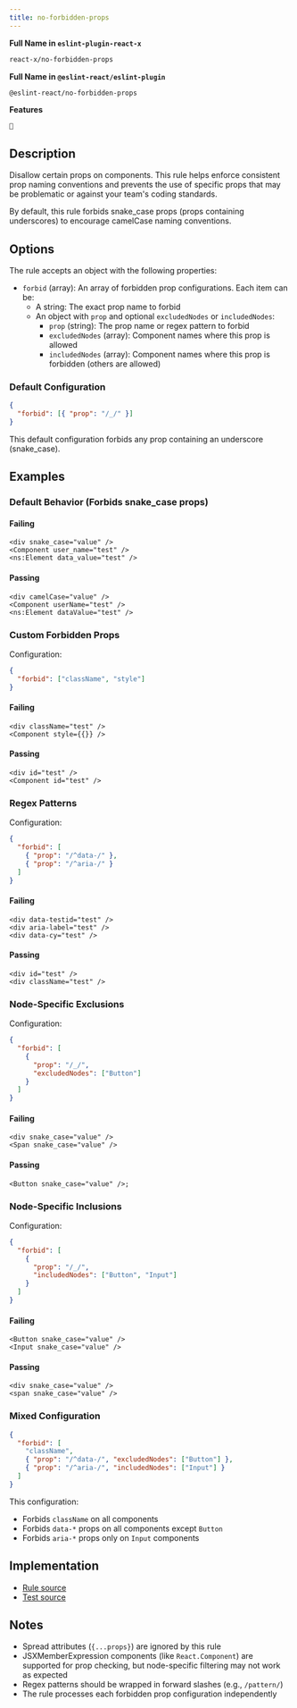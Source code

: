 ```yaml
---
title: no-forbidden-props
---
```


**Full Name in `eslint-plugin-react-x`**

```sh copy
react-x/no-forbidden-props
```

**Full Name in `@eslint-react/eslint-plugin`**

```sh copy
@eslint-react/no-forbidden-props
```

**Features**

`🔧`

## Description

Disallow certain props on components. This rule helps enforce consistent prop naming conventions and prevents the use of specific props that may be problematic or against your team's coding standards.

By default, this rule forbids snake_case props (props containing underscores) to encourage camelCase naming conventions.

## Options

The rule accepts an object with the following properties:

- `forbid` (array): An array of forbidden prop configurations. Each item can be:
  - A string: The exact prop name to forbid
  - An object with `prop` and optional `excludedNodes` or `includedNodes`:
    - `prop` (string): The prop name or regex pattern to forbid
    - `excludedNodes` (array): Component names where this prop is allowed
    - `includedNodes` (array): Component names where this prop is forbidden (others are allowed)

### Default Configuration

```json
{
  "forbid": [{ "prop": "/_/" }]
}
```

This default configuration forbids any prop containing an underscore (snake_case).

## Examples

### Default Behavior (Forbids snake_case props)

#### Failing

```tsx
<div snake_case="value" />
<Component user_name="test" />
<ns:Element data_value="test" />
```

#### Passing

```tsx
<div camelCase="value" />
<Component userName="test" />
<ns:Element dataValue="test" />
```

### Custom Forbidden Props

Configuration:

```json
{
  "forbid": ["className", "style"]
}
```

#### Failing

```tsx
<div className="test" />
<Component style={{}} />
```

#### Passing

```tsx
<div id="test" />
<Component id="test" />
```

### Regex Patterns

Configuration:

```json
{
  "forbid": [
    { "prop": "/^data-/" },
    { "prop": "/^aria-/" }
  ]
}
```

#### Failing

```tsx
<div data-testid="test" />
<div aria-label="test" />
<div data-cy="test" />
```

#### Passing

```tsx
<div id="test" />
<div className="test" />
```

### Node-Specific Exclusions

Configuration:

```json
{
  "forbid": [
    {
      "prop": "/_/",
      "excludedNodes": ["Button"]
    }
  ]
}
```

#### Failing

```tsx
<div snake_case="value" />
<Span snake_case="value" />
```

#### Passing

```tsx
<Button snake_case="value" />;
```

### Node-Specific Inclusions

Configuration:

```json
{
  "forbid": [
    {
      "prop": "/_/",
      "includedNodes": ["Button", "Input"]
    }
  ]
}
```

#### Failing

```tsx
<Button snake_case="value" />
<Input snake_case="value" />
```

#### Passing

```tsx
<div snake_case="value" />
<span snake_case="value" />
```

### Mixed Configuration

```json
{
  "forbid": [
    "className",
    { "prop": "/^data-/", "excludedNodes": ["Button"] },
    { "prop": "/^aria-/", "includedNodes": ["Input"] }
  ]
}
```

This configuration:

- Forbids `className` on all components
- Forbids `data-*` props on all components except `Button`
- Forbids `aria-*` props only on `Input` components

## Implementation

- [Rule source](https://github.com/Rel1cx/eslint-react/tree/main/packages/plugins/eslint-plugin-react-x/src/rules/no-forbidden-props.ts)
- [Test source](https://github.com/Rel1cx/eslint-react/tree/main/packages/plugins/eslint-plugin-react-x/src/rules/no-forbidden-props.spec.ts)

## Notes

- Spread attributes (`{...props}`) are ignored by this rule
- JSXMemberExpression components (like `React.Component`) are supported for prop checking, but node-specific filtering may not work as expected
- Regex patterns should be wrapped in forward slashes (e.g., `/pattern/`)
- The rule processes each forbidden prop configuration independently
